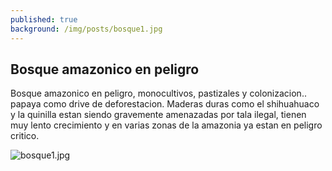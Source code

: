```yaml
---
published: true
background: /img/posts/bosque1.jpg
---
```


## Bosque amazonico en peligro

Bosque amazonico en peligro, monocultivos, pastizales y colonizacion..   papaya como drive de deforestacion.  Maderas duras como el shihuahuaco y la quinilla estan siendo gravemente amenazadas por tala ilegal, tienen muy lento crecimiento y en varias zonas de la amazonia ya estan en peligro critico.

![bosque1.jpg]({{site.baseurl}}/img/posts/bosque1.jpg)
